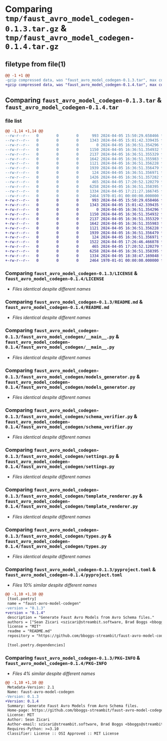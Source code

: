 # Comparing `tmp/faust_avro_model_codegen-0.1.3.tar.gz` & `tmp/faust_avro_model_codegen-0.1.4.tar.gz`

## filetype from file(1)

```diff
@@ -1 +1 @@
-gzip compressed data, was "faust_avro_model_codegen-0.1.3.tar", max compression
+gzip compressed data, was "faust_avro_model_codegen-0.1.4.tar", max compression
```

## Comparing `faust_avro_model_codegen-0.1.3.tar` & `faust_avro_model_codegen-0.1.4.tar`

### file list

```diff
@@ -1,14 +1,14 @@
--rw-r--r--   0        0        0      993 2024-04-05 15:50:29.658466 faust_avro_model_codegen-0.1.3/LICENSE
--rw-r--r--   0        0        0     1343 2024-04-05 15:01:42.339435 faust_avro_model_codegen-0.1.3/README.md
--rw-r--r--   0        0        0        0 2024-04-05 16:36:51.354296 faust_avro_model_codegen-0.1.3/faust_avro_model_codegen/__init__.py
--rw-r--r--   0        0        0     1150 2024-04-05 16:36:51.354932 faust_avro_model_codegen-0.1.3/faust_avro_model_codegen/__main__.py
--rw-r--r--   0        0        0     2137 2024-04-05 16:36:51.355329 faust_avro_model_codegen-0.1.3/faust_avro_model_codegen/models_generator.py
--rw-r--r--   0        0        0     1642 2024-04-05 16:36:51.355983 faust_avro_model_codegen-0.1.3/faust_avro_model_codegen/schema_verifier.py
--rw-r--r--   0        0        0     1121 2024-04-05 16:36:51.356228 faust_avro_model_codegen-0.1.3/faust_avro_model_codegen/settings.py
--rw-r--r--   0        0        0     1939 2024-04-05 16:36:51.356479 faust_avro_model_codegen-0.1.3/faust_avro_model_codegen/template_renderer.py
--rw-r--r--   0        0        0      124 2024-04-05 16:36:51.356971 faust_avro_model_codegen-0.1.3/faust_avro_model_codegen/templates/enum.py.jinja2
--rw-r--r--   0        0        0     1426 2024-04-05 16:36:51.357282 faust_avro_model_codegen-0.1.3/faust_avro_model_codegen/templates/faust_record.jinja2
--rw-r--r--   0        0        0      465 2024-04-05 17:20:52.120279 faust_avro_model_codegen-0.1.3/faust_avro_model_codegen/templates/models.py.jinja2
--rw-r--r--   0        0        0     6258 2024-04-05 16:36:51.358395 faust_avro_model_codegen-0.1.3/faust_avro_model_codegen/types.py
--rw-r--r--   0        0        0     1334 2024-04-05 17:21:27.166745 faust_avro_model_codegen-0.1.3/pyproject.toml
--rw-r--r--   0        0        0     2464 1970-01-01 00:00:00.000000 faust_avro_model_codegen-0.1.3/PKG-INFO
+-rw-r--r--   0        0        0      993 2024-04-05 15:50:29.658466 faust_avro_model_codegen-0.1.4/LICENSE
+-rw-r--r--   0        0        0     1343 2024-04-05 15:01:42.339435 faust_avro_model_codegen-0.1.4/README.md
+-rw-r--r--   0        0        0        0 2024-04-05 16:36:51.354296 faust_avro_model_codegen-0.1.4/faust_avro_model_codegen/__init__.py
+-rw-r--r--   0        0        0     1150 2024-04-05 16:36:51.354932 faust_avro_model_codegen-0.1.4/faust_avro_model_codegen/__main__.py
+-rw-r--r--   0        0        0     2137 2024-04-05 16:36:51.355329 faust_avro_model_codegen-0.1.4/faust_avro_model_codegen/models_generator.py
+-rw-r--r--   0        0        0     1642 2024-04-05 16:36:51.355983 faust_avro_model_codegen-0.1.4/faust_avro_model_codegen/schema_verifier.py
+-rw-r--r--   0        0        0     1121 2024-04-05 16:36:51.356228 faust_avro_model_codegen-0.1.4/faust_avro_model_codegen/settings.py
+-rw-r--r--   0        0        0     1939 2024-04-05 16:36:51.356479 faust_avro_model_codegen-0.1.4/faust_avro_model_codegen/template_renderer.py
+-rw-r--r--   0        0        0      124 2024-04-05 16:36:51.356971 faust_avro_model_codegen-0.1.4/faust_avro_model_codegen/templates/enum.py.jinja2
+-rw-r--r--   0        0        0     1522 2024-04-05 17:26:46.466878 faust_avro_model_codegen-0.1.4/faust_avro_model_codegen/templates/faust_record.jinja2
+-rw-r--r--   0        0        0      465 2024-04-05 17:20:52.120279 faust_avro_model_codegen-0.1.4/faust_avro_model_codegen/templates/models.py.jinja2
+-rw-r--r--   0        0        0     6258 2024-04-05 16:36:51.358395 faust_avro_model_codegen-0.1.4/faust_avro_model_codegen/types.py
+-rw-r--r--   0        0        0     1334 2024-04-05 18:38:47.169848 faust_avro_model_codegen-0.1.4/pyproject.toml
+-rw-r--r--   0        0        0     2464 1970-01-01 00:00:00.000000 faust_avro_model_codegen-0.1.4/PKG-INFO
```

### Comparing `faust_avro_model_codegen-0.1.3/LICENSE` & `faust_avro_model_codegen-0.1.4/LICENSE`

 * *Files identical despite different names*

### Comparing `faust_avro_model_codegen-0.1.3/README.md` & `faust_avro_model_codegen-0.1.4/README.md`

 * *Files identical despite different names*

### Comparing `faust_avro_model_codegen-0.1.3/faust_avro_model_codegen/__main__.py` & `faust_avro_model_codegen-0.1.4/faust_avro_model_codegen/__main__.py`

 * *Files identical despite different names*

### Comparing `faust_avro_model_codegen-0.1.3/faust_avro_model_codegen/models_generator.py` & `faust_avro_model_codegen-0.1.4/faust_avro_model_codegen/models_generator.py`

 * *Files identical despite different names*

### Comparing `faust_avro_model_codegen-0.1.3/faust_avro_model_codegen/schema_verifier.py` & `faust_avro_model_codegen-0.1.4/faust_avro_model_codegen/schema_verifier.py`

 * *Files identical despite different names*

### Comparing `faust_avro_model_codegen-0.1.3/faust_avro_model_codegen/settings.py` & `faust_avro_model_codegen-0.1.4/faust_avro_model_codegen/settings.py`

 * *Files identical despite different names*

### Comparing `faust_avro_model_codegen-0.1.3/faust_avro_model_codegen/template_renderer.py` & `faust_avro_model_codegen-0.1.4/faust_avro_model_codegen/template_renderer.py`

 * *Files identical despite different names*

### Comparing `faust_avro_model_codegen-0.1.3/faust_avro_model_codegen/types.py` & `faust_avro_model_codegen-0.1.4/faust_avro_model_codegen/types.py`

 * *Files identical despite different names*

### Comparing `faust_avro_model_codegen-0.1.3/pyproject.toml` & `faust_avro_model_codegen-0.1.4/pyproject.toml`

 * *Files 10% similar despite different names*

```diff
@@ -1,10 +1,10 @@
 [tool.poetry]
 name = "faust-avro-model-codegen"
-version = "0.1.3"
+version = "0.1.4"
 description = "Generate Faust Avro Models from Avro Schema files."
 authors = ["Sean Zicari <szicari@streambit.software, Brad Boggs <bboggs@streambit.software>"]
 license = "MIT"
 readme = "README.md"
 repository = "https://github.com/bboggs-streambit/faust-avro-model-codegen"
 
 [tool.poetry.dependencies]
```

### Comparing `faust_avro_model_codegen-0.1.3/PKG-INFO` & `faust_avro_model_codegen-0.1.4/PKG-INFO`

 * *Files 4% similar despite different names*

```diff
@@ -1,10 +1,10 @@
 Metadata-Version: 2.1
 Name: faust-avro-model-codegen
-Version: 0.1.3
+Version: 0.1.4
 Summary: Generate Faust Avro Models from Avro Schema files.
 Home-page: https://github.com/bboggs-streambit/faust-avro-model-codegen
 License: MIT
 Author: Sean Zicari
 Author-email: szicari@streambit.software, Brad Boggs <bboggs@streambit.software
 Requires-Python: >=3.10
 Classifier: License :: OSI Approved :: MIT License
```

